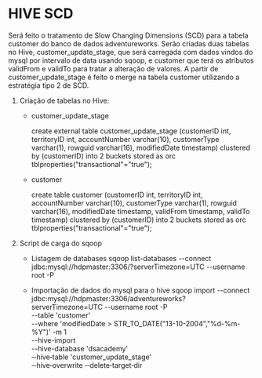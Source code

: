 # HIVE SCD

Será feito o tratamento de Slow Changing Dimensions (SCD) para a tabela customer do banco de dados adventureworks. Serão criadas duas tabelas no Hive, customer_update_stage, que será carregada com dados vindos do mysql por intervalo de data usando sqoop, e customer que terá os atributos validFrom e validTo para tratar a alteração de valores. A partir de customer_update_stage é feito o merge na tabela customer utilizando a estratégia tipo 2 de SCD.

1. Criação de tabelas no Hive:
    - customer_update_stage
    
      create external table customer_update_stage
      (customerID int, territoryID int, accountNumber varchar(10), customerType  varchar(1),  rowguid varchar(16), modifiedDate timestamp)
      clustered by (customerID) into 2 buckets stored as orc
      tblproperties("transactional"="true");
   
    - customer

      create table customer
      (customerID int, territoryID int, accountNumber varchar(10), customerType  varchar(1),  rowguid varchar(16), modifiedDate timestamp, validFrom timestamp, validTo timestamp)
      clustered by (customerID) into 2 buckets stored as orc
      tblproperties("transactional"="true");

2. Script de carga do sqoop

    - Listagem de databases
        sqoop list-databases --connect jdbc:mysql://hdpmaster:3306/?serverTimezone=UTC --username root -P
    
    - Importação de dados do mysql para o hive
        sqoop import --connect jdbc:mysql://hdpmaster:3306/adventureworks?serverTimezone=UTC --username root -P \
        --table 'customer' \
        --where 'modifiedDate > STR_TO_DATE("13-10-2004","%d-%m-%Y")'
        -m 1 \
        --hive-import \
        --hive-database 'dsacademy' \
        ‐‐hive‐table 'customer_update_stage' \
        ‐‐hive‐overwrite ‐‐delete‐target‐dir
